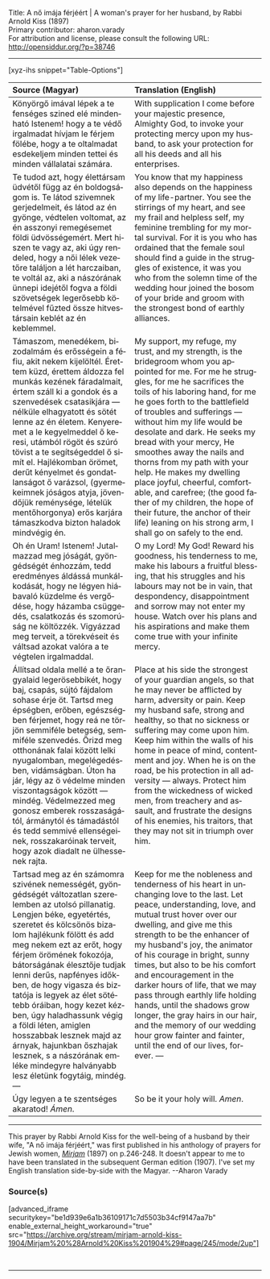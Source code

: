 <html>
<head></head>
<body>
Title: A nő imája férjéért | A woman's prayer for her husband, by Rabbi Arnold Kiss (1897)<br />
Primary contributor: aharon.varady<br />
For attribution and license, please consult the following URL: <a href="http://opensiddur.org/?p=38746">http://opensiddur.org/?p=38746</a>
<p />
<hr />

[xyz-ihs snippet="Table-Options"]<table style="margin-left: auto; margin-right: auto;" class="draggable">
<thead><tr><th id="x" style="text-align: left;">Source (Magyar)</th><th style="text-align: left;">Translation (English)</th></tr></thead>
<tbody>
<tr><td style="vertical-align:top;">
<div class="magyar" lang="hu">
Könyörgő imával lépek a te fenséges szined elé mindenható Istenem! hogy a te védő irgalmadat hívjam le férjem fölébe, hogy a te oltalmadat esdekeljem minden tettei és minden vállalatai számára. 
</span></div></td>
 
<td style="vertical-align:top;">
<div class="english" lang="en">
With supplication I come before your majestic presence, Almighty God, to invoke your protecting mercy upon my husband, to ask your protection for all his deeds and all his enterprises. 
</div></td></tr>


<tr><td style="vertical-align:top;">
<div class="magyar" lang="hu">
Te tudod azt, hogy élettársam üdvétől függ az én boldogságom is. Te látod szivemnek gerjedelmeit, és látod az én gyönge, védtelen voltomat, az én asszonyi remegésemet földi üdvösségemért. Mert hiszen te vagy az, aki úgy rendeled, hogy a női lélek vezetőre találjon a lét harczaiban, te voltál az, aki a nászórának ünnepi idejétől fogva a földi szövetségek legerősebb kötelmével fűzted össze hitvestársain keblét az én keblemmel. 
</span></div></td>
 
<td style="vertical-align:top;">
<div class="english" lang="en">
You know that my happiness also depends on the happiness of my life-partner. You see the stirrings of my heart, and see my frail and helpless self, my feminine trembling for my mortal survival. For it is you who has ordained that the female soul should find a guide in the struggles of existence, it was you who from the solemn time of the wedding hour joined the bosom of your bride and groom with the strongest bond of earthly alliances. 
</div></td></tr>


<tr><td style="vertical-align:top;">
<div class="magyar" lang="hu">
Támaszom, menedékem, bizodalmám és erősségein a féfiu, akit nekem kijelöltél. Érettem küzd, érettem áldozza fel munkás kezének fáradalmait, értem száll ki a gondok és a szenvedések csatasikjára — nélküle elhagyatott és sötét lenne az én életem. Kenyeremet a le kegyelmeddel ő keresi, utámból rögöt és szúró tövist a te segítségeddel ő simít el. Hajlékomban örömet, derűt kényelmet és gondatlanságot ő varázsol, (gyermekeimnek jóságos atyja, jövendőjük reménysége, lételük mentőhorgonya) erős karjára támaszkodva bizton haladok mindvégig én. 
</span></div></td>
 
<td style="vertical-align:top;">
<div class="english" lang="en">
My support, my refuge, my trust, and my strength, is the bridegroom whom you appointed for me. For me he struggles, for me he sacrifices the toils of his laboring hand, for me he goes forth to the battlefield of troubles and sufferings — without him my life would be desolate and dark. He seeks my bread with your mercy, He smoothes away the nails and thorns from my path with your help. He makes my dwelling place joyful, cheerful, comfortable, and carefree; (the good father of my children, the hope of their future, the anchor of their life) leaning on his strong arm, I shall go on safely to the end. 
</div></td></tr>


<tr><td style="vertical-align:top;">
<div class="magyar" lang="hu">
Oh én Uram! Istenem! Jutalmazzad meg jóságát, gyöngédségét énhozzám, tedd eredményes áldássá munkálkodását, hogy ne légyen hiábavaló küzdelme és vergődése, hogy házamba csüggedés, csalatkozás és szomorúság ne költözzék. Vigyázzad meg terveit, a törekvéseit és váltsad azokat valóra a te végtelen irgalmaddal. 
</span></div></td>
 
<td style="vertical-align:top;">
<div class="english" lang="en">
O my Lord! My God! Reward his goodness, his tenderness to me, make his labours a fruitful blessing, that his struggles and his labours may not be in vain, that despondency, disappointment and sorrow may not enter my house. Watch over his plans and his aspirations and make them come true with your infinite mercy. 
</div></td></tr>


<tr><td style="vertical-align:top;">
<div class="magyar" lang="hu">
Állítsad oldala mellé a te őrangyalaid legerösebbikét, hogy baj, csapás, sújtó fájdalom sohase érje öt. Tartsd meg épségben, erőben, egészségben férjemet, hogy reá ne törjön semmiféle betegség, semmiféle szenvedés. Őrizd meg otthonának falai között lelki nyugalomban, megelégedésben, vidámságban. Úton ha jár, légy az ö védelme minden viszontagságok között — mindég. Védelmezzed meg gonosz emberek rosszaságától, ármánytól és támadástól és tedd semmivé ellenségeinek, rosszakaróinak terveit, hogy azok diadalt ne ülhessenek rajta. 
</span></div></td>
 
<td style="vertical-align:top;">
<div class="english" lang="en">
Place at his side the strongest of your guardian angels, so that he may never be afflicted by harm, adversity or pain. Keep my husband safe, strong and healthy, so that no sickness or suffering may come upon him. Keep him within the walls of his home in peace of mind, contentment and joy. When he is on the road, be his protection in all adversity — always.  Protect him from the wickedness of wicked men, from treachery and assault, and frustrate the designs of his enemies, his traitors, that they may not sit in triumph over him. 
</div></td></tr>


<tr><td style="vertical-align:top;">
<div class="magyar" lang="hu">
Tartsad meg az én számomra szivének nemességét, gyöngédségét változatlan szerelemben az utolsó pillanatig. Lengjen béke, egyetértés, szeretet és kölcsönös bizalom hajlékunk fölött és add meg nekem ezt az erőt, hogy férjem örömének fokozója, bátorságának élesztője tudjak lenni derűs, napfényes időkben, de hogy vigasza és biztatója is legyek az élet sötétebb óráiban, hogy kezet kézben, úgy haladhassunk végig a földi léten, amiglen hosszabbak lesznek majd az árnyak, hajunkban őszhajak lesznek, s a nászórának emléke mindegyre halványabb lesz életünk fogytáig, mindég. — 
</span></div></td>
 
<td style="vertical-align:top;">
<div class="english" lang="en">
Keep for me the nobleness and tenderness of his heart in unchanging love to the last. Let peace, understanding, love, and mutual trust hover over our dwelling, and give me this strength to be the enhancer of my husband's joy, the animator of his courage in bright, sunny times, but also to be his comfort and encouragement in the darker hours of life, that we may pass through earthly life holding hands, until the shadows grow longer, the gray hairs in our hair, and the memory of our wedding hour grow fainter and fainter, until the end of our lives, forever. —
</div></td></tr>


<tr><td style="vertical-align:top;">
<div class="magyar" lang="hu">
Úgy legyen a te szentséges akaratod! <em>Ámen</em>.
</span></div></td>
 
<td style="vertical-align:top;">
<div class="english" lang="en">
So be it your holy will.  <em>Amen</em>.
</div></td></tr>
</tbody></table>

<hr />

This prayer by Rabbi Arnold Kiss for the well-being of a husband by their wife, "A nő imája férjéért," was first published in his anthology of prayers for Jewish women, <em><a href="/?p=32503">Mirjam</a></em> (1897) on p.246-248. It doesn't appear to me to have been translated in the subsequent German edition (1907). I've set my English translation side-by-side with the Magyar. --Aharon Varady

<h3>Source(s)</h3>

[advanced_iframe securitykey="be1d939e6a1b36109171c7d5503b34cf9147aa7b" enable_external_height_workaround="true" src="https://archive.org/stream/mirjam-arnold-kiss-1904/Mirjam%20%28Arnold%20Kiss%201904%29#page/245/mode/2up"]

&nbsp;

<hr />

&nbsp;
</body>
</html>